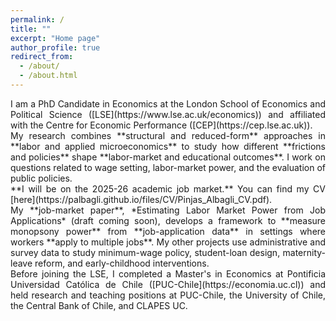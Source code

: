 ```yaml
---
permalink: /
title: ""
excerpt: "Home page"
author_profile: true
redirect_from: 
  - /about/
  - /about.html
---
```


<div style="text-align: justify;">
I am a PhD Candidate in Economics at the London School of Economics and Political Science ([LSE](https://www.lse.ac.uk/economics)) and affiliated with the Centre for Economic Performance ([CEP](https://cep.lse.ac.uk)).
</div>

<div style="text-align: justify;">
My research combines **structural and reduced-form** approaches in **labor and applied microeconomics** to study how different **frictions and policies** shape **labor-market and educational outcomes**. I work on questions related to wage setting, labor-market power, and the evaluation of public policies. 
</div>

<div style="text-align: justify;">
**I will be on the 2025-26 academic job market.** You can find my CV [here](https://palbagli.github.io/files/CV/Pinjas_Albagli_CV.pdf).
</div>

<div style="text-align: justify;">
My **job-market paper**, *Estimating Labor Market Power from Job Applications* (draft coming soon), develops a framework to **measure monopsony power** from **job-application data** in settings where workers **apply to multiple jobs**. My other projects use administrative and survey data to study minimum-wage policy, student-loan design, maternity-leave reform, and early-childhood interventions.
</div>

<div style="text-align: justify;">
Before joining the LSE, I completed a Master's in Economics at Pontificia Universidad Católica de Chile ([PUC-Chile](https://economia.uc.cl)) and held research and teaching positions at PUC-Chile, the University of Chile, the Central Bank of Chile, and CLAPES UC.
</div>